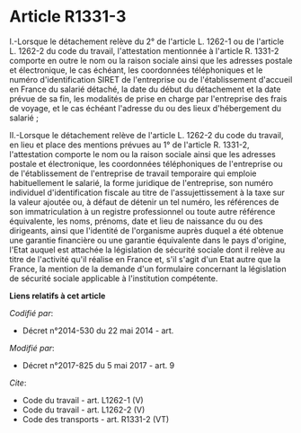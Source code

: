 # Article R1331-3

I.-Lorsque le détachement relève du 2° de l'article L. 1262-1 ou de l'article L. 1262-2 du code du travail, l'attestation
mentionnée à l'article R. 1331-2 comporte en outre le nom ou la raison sociale ainsi que les adresses postale et
électronique, le cas échéant, les coordonnées téléphoniques et le numéro d'identification SIRET de l'entreprise ou de
l'établissement d'accueil en France du salarié détaché, la date du début du détachement et la date prévue de sa fin, les
modalités de prise en charge par l'entreprise des frais de voyage, et le cas échéant l'adresse du ou des lieux d'hébergement
du salarié ; 

II.-Lorsque le détachement relève de l'article L. 1262-2 du code du travail, en lieu et place des mentions prévues au 1° de
l'article R. 1331-2, l'attestation comporte le nom ou la raison sociale ainsi que les adresses postale et électronique, les
coordonnées téléphoniques de l'entreprise ou de l'établissement de l'entreprise de travail temporaire qui emploie
habituellement le salarié, la forme juridique de l'entreprise, son numéro individuel d'identification fiscale au titre de
l'assujettissement à la taxe sur la valeur ajoutée ou, à défaut de détenir un tel numéro, les références de son
immatriculation à un registre professionnel ou toute autre référence équivalente, les noms, prénoms, date et lieu de
naissance du ou des dirigeants, ainsi que l'identité de l'organisme auprès duquel a été obtenue une garantie financière ou
une garantie équivalente dans le pays d'origine, l'Etat auquel est attachée la législation de sécurité sociale dont il relève
au titre de l'activité qu'il réalise en France et, s'il s'agit d'un Etat autre que la France, la mention de la demande d'un
formulaire concernant la législation de sécurité sociale applicable à l'institution compétente.

**Liens relatifs à cet article**

_Codifié par_:

  - Décret n°2014-530 du 22 mai 2014 - art.

_Modifié par_:

  - Décret n°2017-825 du 5 mai 2017 - art. 9

_Cite_:

  - Code du travail - art. L1262-1 (V)
  - Code du travail - art. L1262-2 (V)
  - Code des transports - art. R1331-2 (VT)
